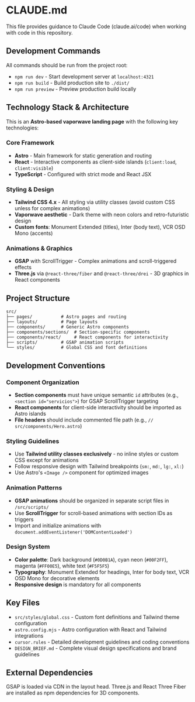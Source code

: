 # CLAUDE.md

This file provides guidance to Claude Code (claude.ai/code) when working with code in this repository.

## Development Commands

All commands should be run from the project root:

- `npm run dev` - Start development server at `localhost:4321`
- `npm run build` - Build production site to `./dist/`
- `npm run preview` - Preview production build locally

## Technology Stack & Architecture

This is an **Astro-based vaporwave landing page** with the following key technologies:

### Core Framework
- **Astro** - Main framework for static generation and routing
- **React** - Interactive components as client-side islands (`client:load`, `client:visible`)
- **TypeScript** - Configured with strict mode and React JSX

### Styling & Design
- **Tailwind CSS 4.x** - All styling via utility classes (avoid custom CSS unless for complex animations)
- **Vaporwave aesthetic** - Dark theme with neon colors and retro-futuristic design
- **Custom fonts**: Monument Extended (titles), Inter (body text), VCR OSD Mono (accents)

### Animations & Graphics
- **GSAP** with ScrollTrigger - Complex animations and scroll-triggered effects
- **Three.js** via `@react-three/fiber` and `@react-three/drei` - 3D graphics in React components

## Project Structure

```
src/
├── pages/           # Astro pages and routing
├── layouts/         # Page layouts
├── components/      # Generic Astro components  
├── components/sections/  # Section-specific components
├── components/react/     # React components for interactivity
├── scripts/         # GSAP animation scripts
└── styles/          # Global CSS and font definitions
```

## Development Conventions

### Component Organization
- **Section components** must have unique semantic `id` attributes (e.g., `<section id="servicios">`) for GSAP ScrollTrigger targeting
- **React components** for client-side interactivity should be imported as Astro islands
- **File headers** should include commented file path (e.g., `// src/components/Hero.astro`)

### Styling Guidelines
- Use **Tailwind utility classes exclusively** - no inline styles or custom CSS except for animations
- Follow responsive design with Tailwind breakpoints (`sm:`, `md:`, `lg:`, `xl:`)
- Use Astro's `<Image />` component for optimized images

### Animation Patterns
- **GSAP animations** should be organized in separate script files in `/src/scripts/`
- Use **ScrollTrigger** for scroll-based animations with section IDs as triggers
- Import and initialize animations with `document.addEventListener('DOMContentLoaded')`

### Design System
- **Color palette**: Dark background (`#0D0B1A`), cyan neon (`#00F2FF`), magenta (`#FF00E5`), white text (`#F5F5F5`)
- **Typography**: Monument Extended for headings, Inter for body text, VCR OSD Mono for decorative elements
- **Responsive design** is mandatory for all components

## Key Files

- `src/styles/global.css` - Custom font definitions and Tailwind theme configuration
- `astro.config.mjs` - Astro configuration with React and Tailwind integrations
- `cursor.rules` - Detailed development guidelines and coding conventions
- `DESIGN_BRIEF.md` - Complete visual design specifications and brand guidelines

## External Dependencies

GSAP is loaded via CDN in the layout head. Three.js and React Three Fiber are installed as npm dependencies for 3D components.